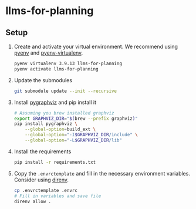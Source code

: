 # llms-for-planning

## Setup

1. Create and activate your virtual environment. We recommend using [pyenv](https://github.com/pyenv/pyenv) and [pyenv-virtualenv](https://github.com/pyenv/pyenv-virtualenv). 
   ```sh
   pyenv virtualenv 3.9.13 llms-for-planning
   pyenv activate llms-for-planning
   ```
2. Update the submodules
   ```sh
   git submodule update --init --recursive
   ```
3. Install [pygraphviz](https://pygraphviz.github.io/documentation/stable/install.html) and pip install it
    ```sh
    # Assuming you brew installed graphviz
    export GRAPHVIZ_DIR="$(brew --prefix graphviz)"
    pip install pygraphviz \
        --global-option=build_ext \
        --global-option="-I$GRAPHVIZ_DIR/include" \
        --global-option="-L$GRAPHVIZ_DIR/lib"
    ```
4. Install the requirements
   ```sh
   pip install -r requirements.txt
   ```
5. Copy the `.envrctemplate` and fill in the necessary environment variables. Consider using [direnv](https://direnv.net/docs/hook.html).
   ```sh
   cp .envrctemplate .envrc
   # Fill in variables and save file
   direnv allow .
   ```